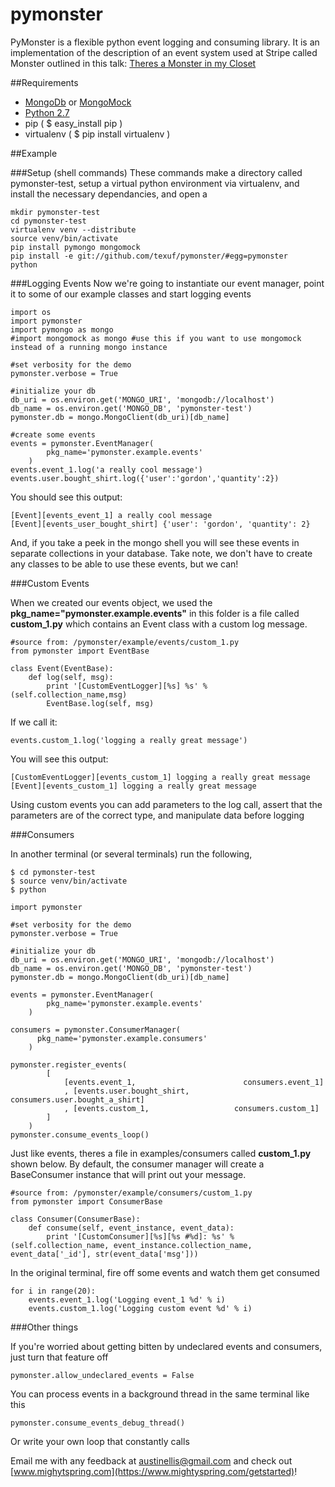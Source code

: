 pymonster
=========

PyMonster is a flexible python event logging and consuming library. It is an implementation of the description of an event system used at Stripe called Monster outlined in this talk: [Theres a Monster in my Closet]( http://www.mongodb.com/presentations/theres-monster-my-closet-architecture-mongodb-powered-event-processing-system)

##Requirements
+ [MongoDb](http://docs.mongodb.org/manual/tutorial/getting-started/) or [MongoMock](https://github.com/vmalloc/mongomock)
+ [Python 2.7](https://www.python.org/download)
+ pip ( $ easy_install pip )
+ virtualenv ( $ pip install virtualenv )



##Example

###Setup (shell commands)
These commands make a directory called pymonster-test, setup a virtual python environment via virtualenv, and install the necessary dependancies, and open a 

    mkdir pymonster-test
    cd pymonster-test
    virtualenv venv --distribute
    source venv/bin/activate
    pip install pymongo mongomock
    pip install -e git://github.com/texuf/pymonster/#egg=pymonster
    python

###Logging Events
Now we're going to instantiate our event manager, point it to some of our example classes and start logging events

    import os
    import pymonster
    import pymongo as mongo
    #import mongomock as mongo #use this if you want to use mongomock instead of a running mongo instance
    
    #set verbosity for the demo
    pymonster.verbose = True

    #initialize your db
    db_uri = os.environ.get('MONGO_URI', 'mongodb://localhost')
    db_name = os.environ.get('MONGO_DB', 'pymonster-test')
    pymonster.db = mongo.MongoClient(db_uri)[db_name]
    
    #create some events
    events = pymonster.EventManager(
            pkg_name='pymonster.example.events'
        )
    events.event_1.log('a really cool message')
    events.user.bought_shirt.log({'user':'gordon','quantity':2})

You should see this output:

    [Event][events_event_1] a really cool message
    [Event][events_user_bought_shirt] {'user': 'gordon', 'quantity': 2}

And, if you take a peek in the mongo shell you will see these events in separate collections in your database. Take note, we don't have to create any classes to be able to use these events, but we can!

###Custom Events

When we created our events object, we used the __pkg_name="pymonster.example.events"__ in this folder is a file called **custom\_1.py** which contains an Event class with a custom log message. 

    #source from: /pymonster/example/events/custom_1.py
    from pymonster import EventBase
    
    class Event(EventBase):
        def log(self, msg):
            print '[CustomEventLogger][%s] %s' % (self.collection_name,msg)
            EventBase.log(self, msg)

If we call it:

    events.custom_1.log('logging a really great message')

You will see this output:

    [CustomEventLogger][events_custom_1] logging a really great message
    [Event][events_custom_1] logging a really great message

Using custom events you can add parameters to the log call, assert that the parameters are of the correct type, and manipulate data before logging

###Consumers

 In another terminal (or several terminals) run the following, 
 
    $ cd pymonster-test
    $ source venv/bin/activate
    $ python

    import pymonster

    #set verbosity for the demo
    pymonster.verbose = True

    #initialize your db
    db_uri = os.environ.get('MONGO_URI', 'mongodb://localhost')
    db_name = os.environ.get('MONGO_DB', 'pymonster-test')
    pymonster.db = mongo.MongoClient(db_uri)[db_name]

    events = pymonster.EventManager(
            pkg_name='pymonster.example.events'
        )

    consumers = pymonster.ConsumerManager(
          pkg_name='pymonster.example.consumers'
        )

    pymonster.register_events(
            [
                [events.event_1,                        consumers.event_1]
                , [events.user.bought_shirt,        consumers.user.bought_a_shirt]
                , [events.custom_1,                   consumers.custom_1]
            ]
        )
    pymonster.consume_events_loop() 

Just like events, theres a file in examples/consumers called **custom_1.py** shown below. By default, the consumer manager will create a BaseConsumer instance that will print out your message.
 
    #source from: /pymonster/example/consumers/custom_1.py
    from pymonster import ConsumerBase

    class Consumer(ConsumerBase):
        def consume(self, event_instance, event_data):
            print '[CustomConsumer][%s][%s #%d]: %s' % (self.collection_name, event_instance.collection_name, event_data['_id'], str(event_data['msg'])) 

In the original terminal, fire off some events and watch them get consumed
    
    for i in range(20):
        events.event_1.log('Logging event_1 %d' % i)
        events.custom_1.log('Logging custom event %d' % i)



###Other things

If you're worried about getting bitten by undeclared events and consumers, just turn that feature off

    pymonster.allow_undeclared_events = False

You can process events in a background thread in the same terminal like this

    pymonster.consume_events_debug_thread()

Or write your own loop that constantly calls

Email me with any feedback at austinellis@gmail.com and check out [www.mighytspring.com](https://www.mightyspring.com/getstarted)!

